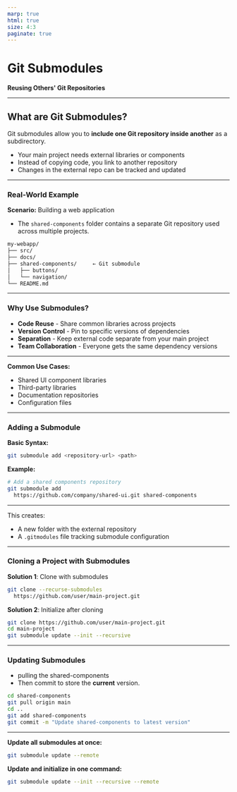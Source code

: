 ```yaml
---
marp: true
html: true
size: 4:3
paginate: true
---
```


# Git Submodules

**Reusing Others' Git Repositories**

---

## What are Git Submodules?

Git submodules allow you to **include one Git repository inside another** as a subdirectory.

- Your main project needs external libraries or components
- Instead of copying code, you link to another repository
- Changes in the external repo can be tracked and updated

---

### Real-World Example

**Scenario:** Building a web application

- The `shared-components` folder contains a separate Git repository used across multiple projects.

```txt
my-webapp/
├── src/
├── docs/
├── shared-components/     ← Git submodule
│   ├── buttons/
│   └── navigation/
└── README.md
```

---

### Why Use Submodules?

- **Code Reuse** - Share common libraries across projects
- **Version Control** - Pin to specific versions of dependencies
- **Separation** - Keep external code separate from your main project
- **Team Collaboration** - Everyone gets the same dependency versions

---

**Common Use Cases:**

- Shared UI component libraries
- Third-party libraries
- Documentation repositories
- Configuration files

---

### Adding a Submodule

**Basic Syntax:**

```bash
git submodule add <repository-url> <path>
```

**Example:**

```bash
# Add a shared components repository
git submodule add 
  https://github.com/company/shared-ui.git shared-components
```

---

This creates:

- A new folder with the external repository
- A `.gitmodules` file tracking submodule configuration

---

### Cloning a Project with Submodules

**Solution 1**: Clone with submodules

```bash
git clone --recurse-submodules 
  https://github.com/user/main-project.git
```

**Solution 2**: Initialize after cloning

```bash
git clone https://github.com/user/main-project.git
cd main-project
git submodule update --init --recursive
```

---

### Updating Submodules

- pulling the shared-components
- Then commit to store the **current** version.

```bash
cd shared-components
git pull origin main
cd ..
git add shared-components
git commit -m "Update shared-components to latest version"
```

---

**Update all submodules at once:**

```bash
git submodule update --remote
```

**Update and initialize in one command:**

```bash
git submodule update --init --recursive --remote
```
